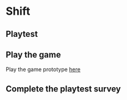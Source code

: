 # Shift
## Playtest

## Play the game

Play the game prototype [here](../../prototype/ShiftPrototype.html)

## Complete the playtest survey


